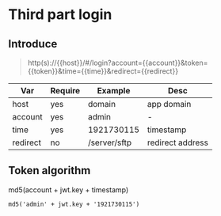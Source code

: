 # Third part login

## Introduce

> http(s)://{{host}}/#/login?account={{account}}&token={{token}}&time={{time}}&redirect={{redirect}}

Var | Require | Example | Desc
--- | --- | --- | ---
host | yes |domain | app domain
account| yes |  admin | -
time | yes |1921730115 | timestamp
redirect | no | /server/sftp | redirect address


## Token algorithm

md5(account + jwt.key + timestamp)

```
md5('admin' + jwt.key + '1921730115')
```